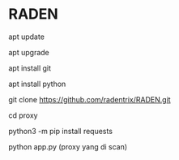 # RADEN

apt update

apt upgrade

apt install git

apt install python

git clone https://github.com/radentrix/RADEN.git

cd proxy

python3 -m pip install requests

python app.py (proxy yang di scan)
